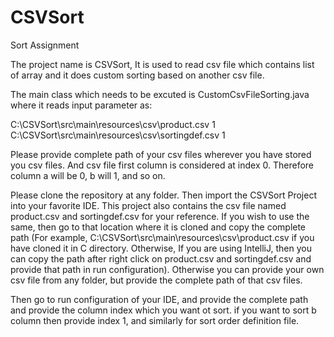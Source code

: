 # CSVSort
Sort Assignment

The project name is CSVSort, It is used to read csv file which contains list of array and it does custom sorting based on another csv file.

The main class which needs to be excuted is CustomCsvFileSorting.java where it reads input parameter as:

C:\CSVSort\src\main\resources\csv\product.csv 1 C:\CSVSort\src\main\resources\csv\sortingdef.csv 1

Please provide complete path of your csv files wherever you have stored you csv files. And csv file first column is considered at index 0.
Therefore column a will be 0, b will 1, and so on.

Please clone the repository at any folder. Then import the CSVSort Project into your favorite IDE. This project
also contains the csv file named product.csv and sortingdef.csv for your reference. If you wish to use the same, then go to that location 
where it is cloned and copy the complete path (For example, C:\CSVSort\src\main\resources\csv\product.csv if you have cloned it in C 
directory. Otherwise, If you are using IntelliJ, then you can copy the path after right click on product.csv and sortingdef.csv and provide 
that path in run configuration). Otherwise you can provide your own csv file from any folder, but provide the complete path of that csv files.

Then go to run configuration of your IDE, and provide the complete path and provide the column index which you want ot sort. if you want to
sort b column then provide index 1, and similarly for sort order definition file.
